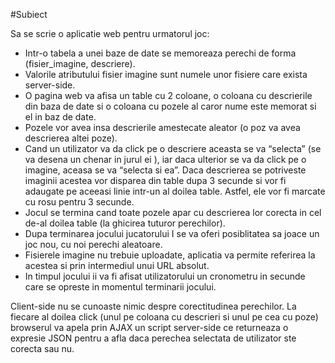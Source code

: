 #Subiect

Sa se scrie o aplicatie web pentru urmatorul joc:

* Intr-o tabela a unei baze de date se memoreaza perechi de forma (fisier_imagine, descriere).
* Valorile atributului fisier imagine sunt numele unor fisiere care exista server-side.
* O pagina web va afisa un table cu 2 coloane, o coloana cu descrierile din baza de date si o coloana cu pozele al caror nume este memorat si el in baz de date.
* Pozele vor avea insa descrierile amestecate aleator (o poz va avea descrierea altei poze).
* Cand un utilizator va da click pe o descriere aceasta se va “selecta” (se va desena un chenar in jurul ei ), iar daca ulterior se va da click pe o imagine, aceasa se va “selecta si ea”. Daca descrierea se potriveste imaginii acestea vor disparea din table dupa  3 secunde si vor fi adaugate pe aceeasi linie intr-un al doilea table. Astfel, ele vor fi marcate cu rosu pentru 3 secunde.
* Jocul se termina cand toate pozele apar cu descrierea lor corecta in cel de-al doilea table (la ghicirea tuturor perechilor).
* Dupa terminarea jocului jucatorului I se va oferi posiblitatea sa joace un joc nou, cu noi perechi aleatoare.
* Fisierele imagine nu trebuie uploadate, aplicatia va permite referirea la acestea si prin intermediul unui URL absolut.
* In timpul jocului ii va fi afisat utilizatorului un cronometru in secunde care se opreste in momentul terminarii jocului.

Client-side nu se cunoaste nimic despre corectitudinea perechilor. La fiecare al doilea click (unul pe coloana cu descrieri si unul pe cea cu poze) browserul va apela prin AJAX un script server-side ce returneaza o expresie JSON pentru a afla daca perechea selectata de utilizator ste corecta sau nu.
